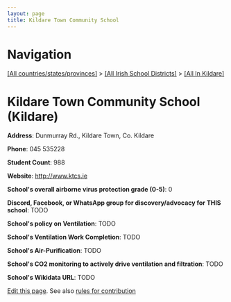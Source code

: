 ```yaml
---
layout: page
title: Kildare Town Community School
---
```

# Navigation

[[All countries/states/provinces]](../../..) > [[All Irish School Districts]](../..) > [[All In Kildare]](..)

# Kildare Town Community School (Kildare)

**Address**: Dunmurray Rd., Kildare Town, Co. Kildare

**Phone**: 045 535228

**Student Count**: 988

**Website**: <http://www.ktcs.ie>

**School's overall airborne virus protection grade (0-5)**: 0

**Discord, Facebook, or WhatsApp group for discovery/advocacy for THIS school**: TODO

**School's policy on Ventilation**: TODO

**School's Ventilation Work Completion**: TODO

**School's Air-Purification**: TODO

**School's CO2 monitoring to actively drive ventilation and filtration**: TODO

**School's Wikidata URL**: TODO


[Edit this page](https://github.com/ventilate-schools/Ireland/edit/main/./Kildare/Kildare_Town_Community_School.md). See also [rules for contribution](../../../contribution-rules/)